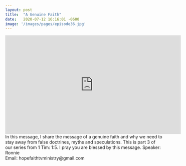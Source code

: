 ```yaml
---
layout: post
title:  "A Genuine Faith"
date:   2020-07-12 16:16:01 -0600
image: '/images/pages/episode36.jpg'
---
```

<iframe width="560" height="315" src="https://www.youtube.com/embed/jazM62Z5Egc" frameborder="0" allow="accelerometer; autoplay; encrypted-media; gyroscope; picture-in-picture" allowfullscreen></iframe>
In this message, I share the message of a genuine faith and why we need to stay away from false doctrines, myths and speculations. This is part 3 of our series from 1 Tim: 1:5. I pray you are blessed by this message.
Speaker: Ronnie <br>
Email: hopefaithtvministry@gmail.com 
